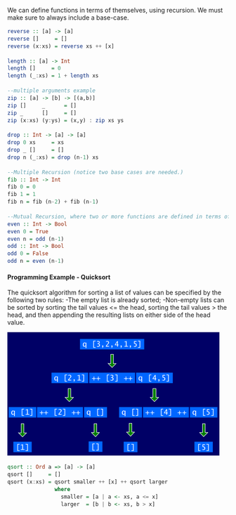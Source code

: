 We can define functions in terms of themselves, using recursion. We must make sure to always include a base-case.

```haskell
reverse :: [a] -> [a]
reverse []     = []
reverse (x:xs) = reverse xs ++ [x]

length :: [a] -> Int
length []     = 0
length (_:xs) = 1 + length xs

--multiple arguments example
zip :: [a] -> [b] -> [(a,b)]
zip []     _      = []
zip _      []     = []
zip (x:xs) (y:ys) = (x,y) : zip xs ys

drop :: Int -> [a] -> [a]
drop 0 xs     = xs
drop _ []     = []
drop n (_:xs) = drop (n-1) xs

--Multiple Recursion (notice two base cases are needed.)
fib :: Int -> Int
fib 0 = 0
fib 1 = 1
fib n = fib (n-2) + fib (n-1)

--Mutual Recursion, where two or more functions are defined in terms of each other
even :: Int -> Bool
even 0 = True
even n = odd (n-1)
odd :: Int -> Bool
odd 0 = False
odd n = even (n-1)
```
#### Programming Example - Quicksort
The quicksort algorithm for sorting a list of values can be specified by the following two rules:
	-The empty list is already sorted;
	-Non-empty lists can be sorted by sorting the tail values <= the head, sorting the tail values > the head, and then appending the resulting lists on either side of the head value.

![](Images/Pasted%20image%2020231029030529.png)

```haskell
qsort :: Ord a => [a] -> [a]
qsort []     = []
qsort (x:xs) = qsort smaller ++ [x] ++ qsort larger
               where
                 smaller = [a | a <- xs, a <= x]
                 larger  = [b | b <- xs, b > x]
```
